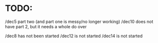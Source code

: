 # TODO: 
/dec5 part two (and part one is messy/no longer working)
/dec10 does not have part 2, but it needs a whole do over

/dec8 has not been started
/dec12 is not started
/dec14 is not started
